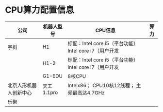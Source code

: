 # CPU算力配置信息

| 公司          | 机器人型号    | CPU信息                                     | 算力  |
| ----------- | -------- | ----------------------------------------- | --- |
| 宇树          | H1       | 标配：Intel core i5（平台功能） Intel core i7（用户开发 |     |
|             | H1-2     | 标配：Intel core i5（平台功能） Intel core i7（用户开发 |     |
|             | G1-EDU   | 8核CPU                                     |     |
| 北京人形机器人创新中心 | 天工1.1pro | Intelx86； CPU10核12线程； 主频最高达4.7GHz         |     |
| 乐聚          |          |                                           |     |


